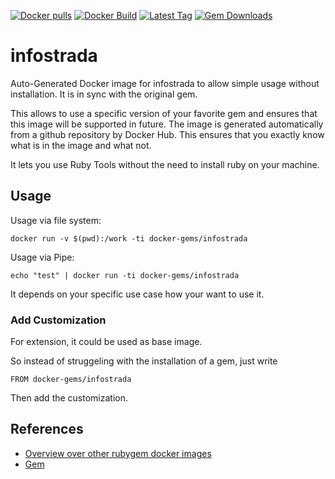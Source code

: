 [![Docker pulls](https://img.shields.io/docker/pulls/rubygem/infostrada.svg)](https://hub.docker.com/r/rubygem/infostrada/)
[![Docker Build](https://img.shields.io/docker/automated/rubygem/infostrada.svg)](https://hub.docker.com/r/rubygem/infostrada/)
[![Latest Tag](https://img.shields.io/github/tag/docker-rubygem/infostrada.svg)](https://hub.docker.com/r/rubygem/infostrada/)
[![Gem Downloads](https://img.shields.io/gem/dt/infostrada.svg)](https://rubygems.org/gems/infostrada/)
# infostrada

Auto-Generated Docker image for infostrada to allow simple usage without installation.
It is in sync with the original gem.

This allows to use a specific version of your favorite gem and ensures that this image will be supported in future.
The image is generated automatically from a github repository by Docker Hub.
This ensures that you exactly know what is in the image and what not.

It lets you use Ruby Tools without the need to install ruby on your machine.

## Usage

Usage via file system:

`docker run -v $(pwd):/work -ti docker-gems/infostrada`

Usage via Pipe:

`echo "test" | docker run -ti docker-gems/infostrada`

It depends on your specific use case how your want to use it.

### Add Customization

For extension, it could be used as base image.

So instead of struggeling with the installation of a gem, just write

`FROM docker-gems/infostrada`

Then add the customization.

## References

 - [Overview over other rubygem docker images](https://github.com/thinkbot/docker-rubygem)
 - [Gem](https://rubygems.org/gems/infostrada/)
